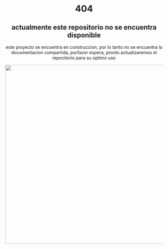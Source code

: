 <h1 align="center">404</h1>

<h2 align="center">actualmente este repositorio no se encuentra disponible</h2>

<p align="center">este proyecto se encuentra en construccion, por lo tanto no se encuentra la documentacion compartida, porfavor espera, pronto actualizaremos el repocitorio para su optimo uso</p> 

<div align="center">
  <img height="570" src="https://cdn.domestika.org/c_limit,dpr_1.0,f_auto,q_80,w_820/v1446569691/content-items/001/443/699/tumblr_nifa7uoXtE1u77u56o1_r1_500-original.gif?1446569691"  />
</div>

###